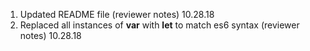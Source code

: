 1. Updated README file (reviewer notes) 10.28.18
2. Replaced all instances of **var** with **let** to match es6 syntax (reviewer notes) 10.28.18
